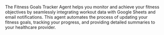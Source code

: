 The Fitness Goals Tracker Agent helps you monitor and achieve your fitness objectives by seamlessly integrating workout data with Google Sheets and email notifications. This agent automates the process of updating your fitness goals, tracking your progress, and providing detailed summaries to your healthcare provider.
